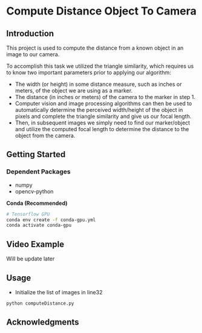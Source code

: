 # Compute Distance Object To Camera

## Introduction

This project is used to compute the distance from a known object in an image to our camera.

To accomplish this task we utilized the triangle similarity, which requires us to know two important parameters prior to applying our algorithm:

- The width (or height) in some distance measure, such as inches or meters, of the object we are using as a marker.
- The distance (in inches or meters) of the camera to the marker in step 1.
- Computer vision and image processing algorithms can then be used to automatically determine the perceived width/height of the object in pixels and complete the triangle similarity and give us our focal length.
- Then, in subsequent images we simply need to find our marker/object and utilize the computed focal length to determine the distance to the object from the camera.

## Getting Started

### Dependent Packages

* numpy
* opencv-python 

**Conda (Recommended)**

```bash
# Tensorflow GPU
conda env create -f conda-gpu.yml
conda activate conda-gpu
```



## Video Example

Will be update later



## Usage

* Initialize the list of images in line32

```python
python computeDistance.py
```

## Acknowledgments

